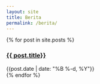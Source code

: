 ```yaml
---
layout: site
title: Berita
permalink: /berita/
---
```


<div>
  {% for post in site.posts %}
    <div class="py-1">
      <h3>
        <a href="{{site.baseurl}}{{ post.url }}">
          {{ post.title}}
        </a>
      </h3>
      <div class="text-sm text-gray-400">
        {{post.date | date: "%B %-d, %Y"}}
      </div>
    </div>
  {% endfor %}
</div>


